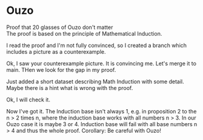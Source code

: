 # Ouzo
Proof that 20 glasses of Ouzo don't matter  
The proof is based on the principle of Mathematical Induction.


I read the proof and I'm not fully convinced, so I created a branch which includes a picture as a counterexample.   

Ok, I saw your counterexample picture. It is convincing me. Let's merge it to main. THen we look for the gap in my proof.  

Just added a short dataset describing Math Induction with some detail. Maybe there is a hint what is wrong with the proof.

Ok, I will check it.

Now I've got it. The Induction base isn't always 1, e.g. in proposition 2 to the n > 2 times n, where the induction base works with all numbers n > 3. In our Ouzo case it is maybe 3 or 4. Induction base will fail with all base numbers n > 4 and thus the whole proof. 
Corollary: Be careful with Ouzo!
